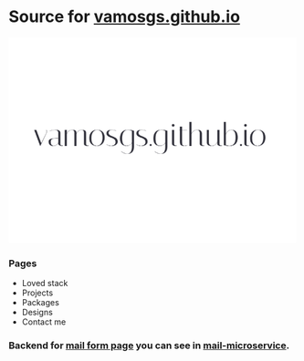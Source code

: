 # Source for [vamosgs.github.io](https://vamosgs.github.io/)
![Screenshot (Loved stack)](/readme_assets/heading.png)
### Pages
 * Loved stack
 * Projects
 * Packages
 * Designs
 * Contact me

### Backend for [mail form page](https://vamosgs.github.io/contact) you can see in [mail-microservice](https://github.com/VamOSGS/mail-microservice).
